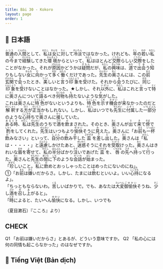 ```yaml
---
title: Bài 30 - Kokoro
layout: page
order: 1
---
```


## 📖 日本語
<ruby>普通<rt>ふつう</rt></ruby>の<ruby>人間<rt>にんげん</rt></ruby>として、<ruby>私<rt>わたし</rt></ruby>は<ruby>女<rt>おんな</rt></ruby>に<ruby>対<rt>たい</rt></ruby>して<ruby>冷淡<rt>れいたん</rt></ruby>ではなかった。けれども、<ruby>年<rt>とし</rt></ruby>の<ruby>若<rt>わか</rt></ruby>い<ruby>私<rt>わたし</rt></ruby>の<ruby>今<rt>いま</rt></ruby>まで<ruby>経験<rt>けいけん</rt></ruby>してきた<ruby>環境<rt>かんきょう</rt></ruby>からといって、<ruby>私<rt>わたし</rt></ruby>はほとんど<ruby>交際<rt>こうさい</rt></ruby>らしい<ruby>交際<rt>こうさい</rt></ruby>をしたことがなかった。それが<ruby>原因<rt>げんいん</rt></ruby>かどうかは<ruby>疑問<rt>ぎもん</rt></ruby>だが、<ruby>私<rt>わたし</rt></ruby>の<ruby>興味<rt>きょうみ</rt></ruby>は、<ruby>道<rt>みち</rt></ruby>で<ruby>出会<rt>であ</rt></ruby>う<ruby>知<rt>し</rt></ruby>りもしない<ruby>女<rt>おんな</rt></ruby>に<ruby>向<rt>む</rt></ruby>かって<ruby>多<rt>おお</rt></ruby>く<ruby>働<rt>はたら</rt></ruby>くだけであった。<ruby>先生<rt>せんせい</rt></ruby>の<ruby>奥<rt>おく</rt></ruby>さんには、この<ruby>前<rt>まえ</rt></ruby><ruby>玄関<rt>げんかん</rt></ruby>で<ruby>会<rt>あ</rt></ruby>ったとき、<ruby>美<rt>うつく</rt></ruby>しいと<ruby>言<rt>い</rt></ruby>う<ruby>印象<rt>いんしょう</rt></ruby>を<ruby>受<rt>う</rt></ruby>けた。それから<ruby>会<rt>あ</rt></ruby>うたびに、<ruby>同<rt>おな</rt></ruby>じ<ruby>印象<rt>いんしょう</rt></ruby>を<ruby>受<rt>う</rt></ruby>けないことはなかった。★しかし、それ<ruby>以外<rt>いがい</rt></ruby>に、<ruby>私<rt>わたし</rt></ruby>はこれと<ruby>言<rt>い</rt></ruby>って<ruby>特<rt>とく</rt></ruby>に<ruby>奥<rt>おく</rt></ruby>さんについて<ruby>語<rt>かた</rt></ruby>るべき<ruby>何物<rt>なにもの</rt></ruby>も<ruby>持<rt>も</rt></ruby>たないような<ruby>気<rt>き</rt></ruby>がした。  
これは<ruby>奥<rt>おく</rt></ruby>さんに<ruby>特色<rt>とくしょく</rt></ruby>がないというよりも、<ruby>特色<rt>とくしょく</rt></ruby>を<ruby>示<rt>しめ</rt></ruby>す<ruby>機会<rt>きかい</rt></ruby>が<ruby>来<rt>こ</rt></ruby>なかったのだと<ruby>解釈<rt>かいしゃく</rt></ruby>する<ruby>方<rt>ほう</rt></ruby>が<ruby>正当<rt>せいとう</rt></ruby>かもしれない。しかし、<ruby>私<rt>わたし</rt></ruby>はいつでも<ruby>先生<rt>せんせい</rt></ruby>に<ruby>付属<rt>ふぞく</rt></ruby>した<ruby>一部分<rt>いちぶぶん</rt></ruby>のような<ruby>心持<rt>こころも</rt></ruby>ちで<ruby>奥<rt>おく</rt></ruby>さんに<ruby>接<rt>せっ</rt></ruby>していた。  
<ruby>ある時<rt>あるとき</rt></ruby>、<ruby>私<rt>わたし</rt></ruby>は<ruby>先生<rt>せんせい</rt></ruby>のうちで<ruby>酒<rt>さけ</rt></ruby>を<ruby>飲<rt>の</rt></ruby>まされた。そのとき、<ruby>奥<rt>おく</rt></ruby>さんが<ruby>出<rt>で</rt></ruby>て<ruby>来<rt>き</rt></ruby>て<ruby>傍<rt>そば</rt></ruby>で<ruby>酌<rt>しゃく</rt></ruby>をしてくれた。<ruby>先生<rt>せんせい</rt></ruby>はいつもより<ruby>愉快<rt>ゆかい</rt></ruby>そうに<ruby>見<rt>み</rt></ruby>えた。<ruby>奥<rt>おく</rt></ruby>さんに「お<ruby>前<rt>まえ</rt></ruby>も<ruby>一杯<rt>いっぱい</rt></ruby><ruby>飲<rt>の</rt></ruby>みなさい」といって、<ruby>自分<rt>じぶん</rt></ruby>の<ruby>飲<rt>の</rt></ruby>み<ruby>干<rt>ほ</rt></ruby>した<ruby>盃<rt>さかずき</rt></ruby>を<ruby>差<rt>さ</rt></ruby>し<ruby>出<rt>だ</rt></ruby>した。<ruby>奥<rt>おく</rt></ruby>さんは「<ruby>私<rt>わたし</rt></ruby>は・・・・・」と<ruby>遠慮<rt>えんりょ</rt></ruby>しかけたあと、<ruby>迷惑<rt>めいわく</rt></ruby>そうにそれを<ruby>受取<rt>うけと</rt></ruby>けった。<ruby>奥<rt>おく</rt></ruby>さんはきれいな<ruby>眉<rt>まゆ</rt></ruby>を<ruby>寄<rt>よ</rt></ruby>せて、<ruby>私<rt>わたし</rt></ruby>の<ruby>半分<rt>はんぶん</rt></ruby>ばかり<ruby>注<rt>そそ</rt></ruby>いであげた<ruby>盃<rt>さかずき</rt></ruby>を、<ruby>唇<rt>くちびる</rt></ruby>の<ruby>先<rt>さき</rt></ruby>へ<ruby>持<rt>も</rt></ruby>って<ruby>行<rt>い</rt></ruby>った。<ruby>奥<rt>おく</rt></ruby>さんと<ruby>先生<rt>せんせい</rt></ruby>の<ruby>間<rt>あいだ</rt></ruby>に<ruby>下<rt>しも</rt></ruby>のような<ruby>会話<rt>かいわ</rt></ruby>が<ruby>始<rt>はじ</rt></ruby>まった。  
「<ruby>珍<rt>めずら</rt></ruby>しいこと。<ruby>私<rt>わたし</rt></ruby>に<ruby>飲<rt>の</rt></ruby>めとおっしゃったことはめったにないのにね」。  
➀「お<ruby>前<rt>まえ</rt></ruby>は<ruby>嫌<rt>きら</rt></ruby>いだからさ。しかし、たまには<ruby>飲<rt>の</rt></ruby>むといいよ。いい<ruby>心持<rt>こころも</rt></ruby>になるよ」。  
「ちっともならないわ。<ruby>苦<rt>くる</rt></ruby>しいばかりで。でも、あなたは<ruby>大変<rt>たいへん</rt></ruby><ruby>御愉快<rt>ごゆかい</rt></ruby>そうね、<ruby>少<rt>すこ</rt></ruby>し<ruby>酒<rt>さけ</rt></ruby>を<ruby>召<rt>め</rt></ruby>し<ruby>上<rt>あ</rt></ruby>がると」。  
「<ruby>時<rt>とき</rt></ruby>によると、たいへん<ruby>愉快<rt>ゆかい</rt></ruby>になる。しかし、いつでも

（夏目漱石）『こころ』より）

## CHECK
Q1 「お前は嫌いだからさ」とあるが、どういう意味ですか。
Q2 「私の心には何の同情も起こらなかった」のはなぜですか。
## 📘 Tiếng Việt (Bản dịch)
